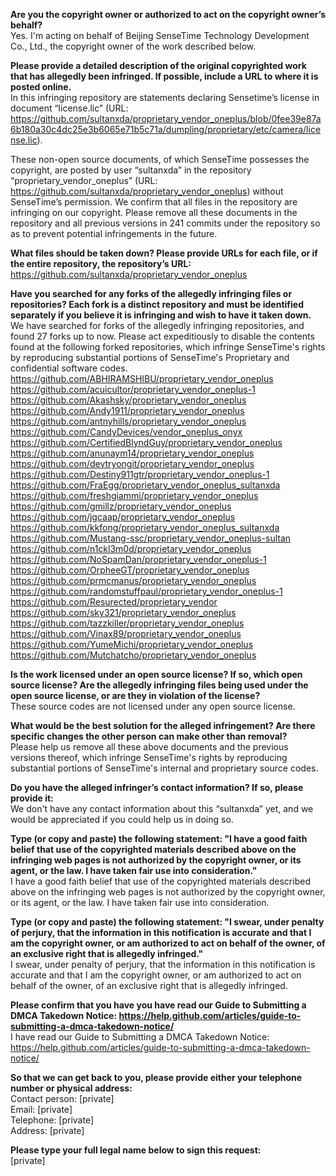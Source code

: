 **Are you the copyright owner or authorized to act on the copyright owner’s behalf?**  
Yes. I'm acting on behalf of Beijing SenseTime Technology Development Co., Ltd., the copyright owner of the work described below.

**Please provide a detailed description of the original copyrighted work that has allegedly been infringed. If possible, include a URL to where it is posted online.**  
In this infringing repository are statements declaring Sensetime’s license in document “license.lic” (URL: https://github.com/sultanxda/proprietary_vendor_oneplus/blob/0fee39e87a6b180a30c4dc25e3b6065e71b5c71a/dumpling/proprietary/etc/camera/license.lic).

These non-open source documents, of which SenseTime possesses the copyright, are posted by user “sultanxda” in the repository “proprietary_vendor_oneplus” (URL: https://github.com/sultanxda/proprietary_vendor_oneplus) without SenseTime’s permission. We confirm that all files in the repository are infringing on our copyright. Please remove all these documents in the repository and all previous versions in 241 commits under the repository so as to prevent potential infringements in the future.

**What files should be taken down? Please provide URLs for each file, or if the entire repository, the repository’s URL:**  
https://github.com/sultanxda/proprietary_vendor_oneplus

**Have you searched for any forks of the allegedly infringing files or repositories? Each fork is a distinct repository and must be identified separately if you believe it is infringing and wish to have it taken down.**  
We have searched for forks of the allegedly infringing repositories, and found 27 forks up to now. Please act expeditiously to disable the contents found at the following forked repositories, which infringe SenseTime's rights by reproducing substantial portions of SenseTime's Proprietary and confidential software codes.  
https://github.com/ABHIRAMSHIBU/proprietary_vendor_oneplus  
https://github.com/acuicultor/proprietary_vendor_oneplus-1  
https://github.com/Akashsky/proprietary_vendor_oneplus  
https://github.com/Andy1911/proprietary_vendor_oneplus  
https://github.com/antnyhills/proprietary_vendor_oneplus  
https://github.com/CandyDevices/vendor_oneplus_onyx  
https://github.com/CertifiedBlyndGuy/proprietary_vendor_oneplus  
https://github.com/anunaym14/proprietary_vendor_oneplus  
https://github.com/devtryongit/proprietary_vendor_oneplus  
https://github.com/Destiny911gtr/proprietary_vendor_oneplus-1  
https://github.com/FraEgg/proprietary_vendor_oneplus_sultanxda  
https://github.com/freshgiammi/proprietary_vendor_oneplus  
https://github.com/gmillz/proprietary_vendor_oneplus  
https://github.com/jgcaap/proprietary_vendor_oneplus  
https://github.com/kkfong/proprietary_vendor_oneplus_sultanxda  
https://github.com/Mustang-ssc/proprietary_vendor_oneplus-sultan  
https://github.com/n1ckl3m0d/proprietary_vendor_oneplus  
https://github.com/NoSpamDan/proprietary_vendor_oneplus-1  
https://github.com/OrpheeGT/proprietary_vendor_oneplus  
https://github.com/prmcmanus/proprietary_vendor_oneplus  
https://github.com/randomstuffpaul/proprietary_vendor_oneplus-1  
https://github.com/Resurected/proprietary_vendor  
https://github.com/sky321/proprietary_vendor_oneplus  
https://github.com/tazzkiller/proprietary_vendor_oneplus  
https://github.com/Vinax89/proprietary_vendor_oneplus  
https://github.com/YumeMichi/proprietary_vendor_oneplus  
https://github.com/Mutchatcho/proprietary_vendor_oneplus  

**Is the work licensed under an open source license? If so, which open source license? Are the allegedly infringing files being used under the open source license, or are they in violation of the license?**  
These source codes are not licensed under any open source license.

**What would be the best solution for the alleged infringement? Are there specific changes the other person can make other than removal?**  
Please help us remove all these above documents and the previous versions thereof, which infringe SenseTime's rights by reproducing substantial portions of SenseTime's internal and proprietary source codes.

**Do you have the alleged infringer’s contact information? If so, please provide it:**  
We don't have any contact information about this “sultanxda” yet, and we would be appreciated if you could help us in doing so.

**Type (or copy and paste) the following statement: "I have a good faith belief that use of the copyrighted materials described above on the infringing web pages is not authorized by the copyright owner, or its agent, or the law. I have taken fair use into consideration."**  
I have a good faith belief that use of the copyrighted materials described above on the infringing web pages is not authorized by the copyright owner, or its agent, or the law. I have taken fair use into consideration.

**Type (or copy and paste) the following statement: "I swear, under penalty of perjury, that the information in this notification is accurate and that I am the copyright owner, or am authorized to act on behalf of the owner, of an exclusive right that is allegedly infringed."**  
I swear, under penalty of perjury, that the information in this notification is accurate and that I am the copyright owner, or am authorized to act on behalf of the owner, of an exclusive right that is allegedly infringed.

**Please confirm that you have you have read our Guide to Submitting a DMCA Takedown Notice: https://help.github.com/articles/guide-to-submitting-a-dmca-takedown-notice/**  
I have read our Guide to Submitting a DMCA Takedown Notice: https://help.github.com/articles/guide-to-submitting-a-dmca-takedown-notice/

**So that we can get back to you, please provide either your telephone number or physical address:**  
Contact person: [private]  
Email: [private]  
Telephone: [private]  
Address: [private]

**Please type your full legal name below to sign this request:**  
[private]
